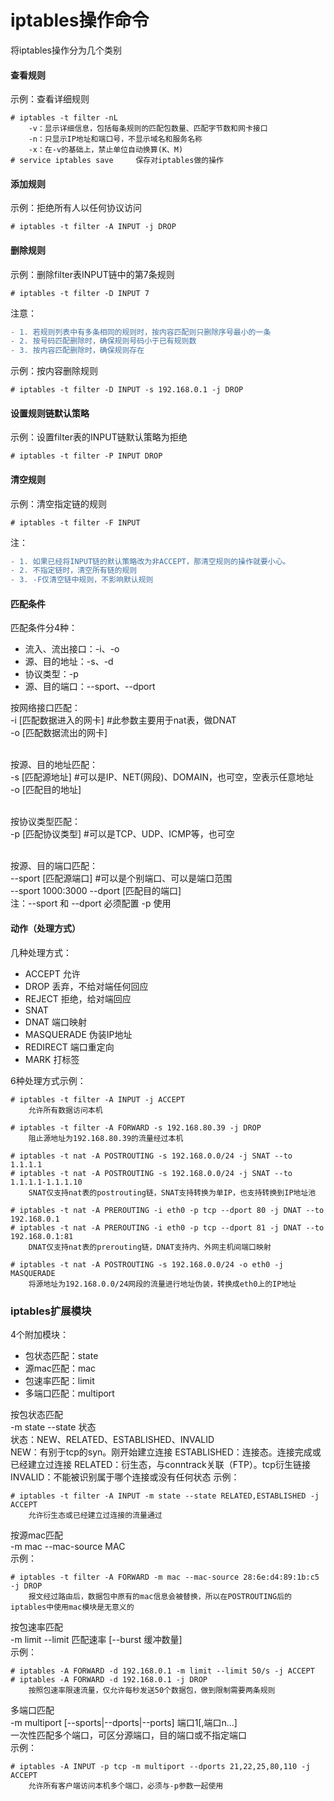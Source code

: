 iptables操作命令
===============
将iptables操作分为几个类别

#### 查看规则
示例：查看详细规则
```shell
# iptables -t filter -nL
	-v：显示详细信息，包括每条规则的匹配包数量、匹配字节数和网卡接口
	-n：只显示IP地址和端口号，不显示域名和服务名称
	-x：在-v的基础上，禁止单位自动换算(K、M)
# service iptables save		保存对iptables做的操作
```

#### 添加规则
示例：拒绝所有人以任何协议访问
```shell
# iptables -t filter -A INPUT -j DROP
```

#### 删除规则
示例：删除filter表INPUT链中的第7条规则
```shell
# iptables -t filter -D INPUT 7
```
注意：
```diff
- 1. 若规则列表中有多条相同的规则时，按内容匹配则只删除序号最小的一条
- 2. 按号码匹配删除时，确保规则号码小于已有规则数
- 3. 按内容匹配删除时，确保规则存在
```
示例：按内容删除规则
```shell
# iptables -t filter -D INPUT -s 192.168.0.1 -j DROP
```

#### 设置规则链默认策略
示例：设置filter表的INPUT链默认策略为拒绝
```shell
# iptables -t filter -P INPUT DROP
```

#### 清空规则
示例：清空指定链的规则
```shell
# iptables -t filter -F INPUT
```
注：
```diff
- 1. 如果已经将INPUT链的默认策略改为非ACCEPT，那清空规则的操作就要小心。
- 2. 不指定链时，清空所有链的规则
- 3. -F仅清空链中规则，不影响默认规则
```

#### 匹配条件
匹配条件分4种： 
* 流入、流出接口：-i、-o 
* 源、目的地址：-s、-d 
* 协议类型：-p 
* 源、目的端口：--sport、--dport 

按网络接口匹配： <br />
-i [匹配数据进入的网卡]	#此参数主要用于nat表，做DNAT <br />
-o [匹配数据流出的网卡] <br /><br />

按源、目的地址匹配： <br />
-s [匹配源地址]	#可以是IP、NET(网段)、DOMAIN，也可空，空表示任意地址 <br />
-o [匹配目的地址]	 <br /><br />

按协议类型匹配：<br />
-p [匹配协议类型]		#可以是TCP、UDP、ICMP等，也可空<br /><br />

按源、目的端口匹配：<br />
--sport [匹配源端口]		#可以是个别端口、可以是端口范围<br />
    --sport 1000:3000
--dport [匹配目的端口]<br />
注：--sport 和 --dport 必须配置 -p 使用<br />

#### 动作（处理方式）
几种处理方式：
* ACCEPT 	允许
* DROP	 	丢弃，不给对端任何回应
* REJECT 	拒绝，给对端回应
* SNAT	 
* DNAT		端口映射
* MASQUERADE 伪装IP地址
* REDIRECT	端口重定向
* MARK		打标签

6种处理方式示例：
```shell
# iptables -t filter -A INPUT -j ACCEPT
	允许所有数据访问本机

# iptables -t filter -A FORWARD -s 192.168.80.39 -j DROP
	阻止源地址为192.168.80.39的流量经过本机

# iptables -t nat -A POSTROUTING -s 192.168.0.0/24 -j SNAT --to 1.1.1.1
# iptables -t nat -A POSTROUTING -s 192.168.0.0/24 -j SNAT --to 1.1.1.1-1.1.1.10
	SNAT仅支持nat表的postrouting链，SNAT支持转换为单IP，也支持转换到IP地址池

# iptables -t nat -A PREROUTING -i eth0 -p tcp --dport 80 -j DNAT --to 192.168.0.1
# iptables -t nat -A PREROUTING -i eth0 -p tcp --dport 81 -j DNAT --to 192.168.0.1:81
	DNAT仅支持nat表的prerouting链，DNAT支持内、外网主机间端口映射

# iptables -t nat -A POSTROUTING -s 192.168.0.0/24 -o eth0 -j MASQUERADE 
	将源地址为192.168.0.0/24网段的流量进行地址伪装，转换成eth0上的IP地址
```

### iptables扩展模块
4个附加模块：
* 包状态匹配：state
* 源mac匹配：mac
* 包速率匹配：limit
* 多端口匹配：multiport

按包状态匹配<br />
-m state --state 状态<br />
状态：NEW、RELATED、ESTABLISHED、INVALID<br />
	NEW：有别于tcp的syn。刚开始建立连接
	ESTABLISHED：连接态。连接完成或已经建立过连接
	RELATED：衍生态，与conntrack关联（FTP）。tcp衍生链接
	INVALID：不能被识别属于哪个连接或没有任何状态
示例：
```shell
# iptables -t filter -A INPUT -m state --state RELATED,ESTABLISHED -j ACCEPT
	允许衍生态或已经建立过连接的流量通过
```

按源mac匹配<br />
-m mac --mac-source MAC<br />
示例：
```shell
# iptables -t filter -A FORWARD -m mac --mac-source 28:6e:d4:89:1b:c5 -j DROP
	报文经过路由后，数据包中原有的mac信息会被替换，所以在POSTROUTING后的iptables中使用mac模块是无意义的
```

按包速率匹配<br />
-m limit --limit 匹配速率 [--burst 缓冲数量]<br />
示例：
```shell
# iptables -A FORWARD -d 192.168.0.1 -m limit --limit 50/s -j ACCEPT
# iptables -A FORWARD -d 192.168.0.1 -j DROP
	按照包速率限速流量，仅允许每秒发送50个数据包，做到限制需要两条规则
```

多端口匹配<br />
-m multiport [--sports|--dports|--ports] 端口1[,端口n...]<br />
一次性匹配多个端口，可区分源端口，目的端口或不指定端口<br />
示例：
```shell
# iptables -A INPUT -p tcp -m multiport --dports 21,22,25,80,110 -j ACCEPT
	允许所有客户端访问本机多个端口，必须与-p参数一起使用
```
